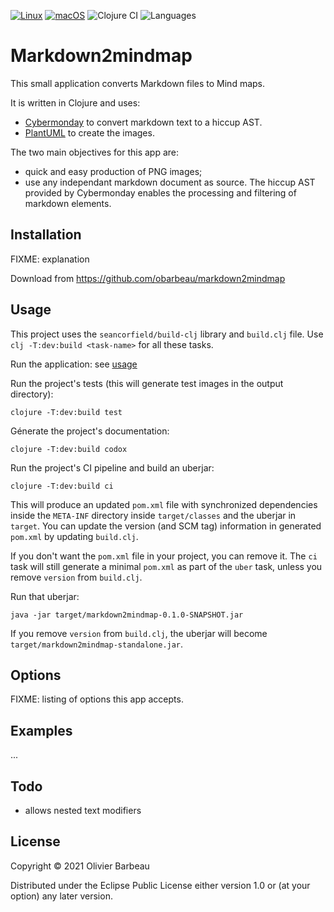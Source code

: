 [![Linux](https://svgshare.com/i/Zhy.svg)](https://svgshare.com/i/Zhy.svg)
[![macOS](https://svgshare.com/i/ZjP.svg)](https://svgshare.com/i/ZjP.svg)
![Clojure CI](https://img.shields.io/github/workflow/status/obarbeau/markdown2mindmap/Clojure%20CI)
![Languages](https://img.shields.io/github/languages/top/obarbeau/markdown2mindmap)

# Markdown2mindmap

This small application converts Markdown files to Mind maps.

It is written in Clojure and uses:

- [Cybermonday](https://github.com/kiranshila/cybermonday)
  to convert markdown text to a hiccup AST.
- [PlantUML](https://plantuml.com/mindmap-diagram) to create the images.

The two main objectives for this app are:

- quick and easy production of PNG images;
- use any independant markdown document as source.
  The hiccup AST provided by Cybermonday
  enables the processing and filtering of markdown elements.

## Installation

FIXME: explanation

Download from https://github.com/obarbeau/markdown2mindmap

## Usage

This project uses the `seancorfield/build-clj` library and `build.clj` file.
Use `clj -T:dev:build <task-name>` for all these tasks.

Run the application: see [usage](src/markdown2mindmap/core.clj#L15-L26)

Run the project's tests
(this will generate test images in the output directory):

```shell
clojure -T:dev:build test
```

Génerate the project's documentation:

```shell
clojure -T:dev:build codox
```

Run the project's CI pipeline and build an uberjar:

```shell
clojure -T:dev:build ci
```

This will produce an updated `pom.xml` file with synchronized dependencies inside the `META-INF`
directory inside `target/classes` and the uberjar in `target`. You can update the version (and SCM tag)
information in generated `pom.xml` by updating `build.clj`.

If you don't want the `pom.xml` file in your project, you can remove it. The `ci` task will
still generate a minimal `pom.xml` as part of the `uber` task, unless you remove `version`
from `build.clj`.

Run that uberjar:

```shell
java -jar target/markdown2mindmap-0.1.0-SNAPSHOT.jar
```

If you remove `version` from `build.clj`, the uberjar will become `target/markdown2mindmap-standalone.jar`.

## Options

FIXME: listing of options this app accepts.

## Examples

...

## Todo

- allows nested text modifiers

## License

Copyright © 2021 Olivier Barbeau

Distributed under the Eclipse Public License either version 1.0
or (at your option) any later version.

